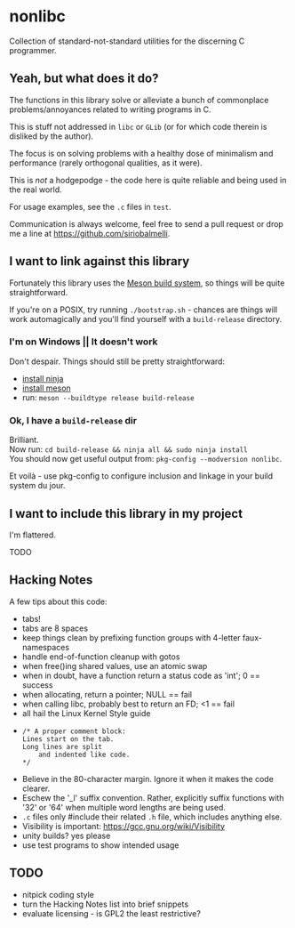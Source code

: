 # nonlibc
Collection of standard-not-standard utilities for the discerning C programmer.


## Yeah, but what does it do?
The functions in this library solve or alleviate a bunch of commonplace
	problems/annoyances related to writing programs in C.

This is stuff not addressed in `libc` or `GLib`
	(or for which code therein is disliked by the author).

The focus is on solving problems with a healthy dose of minimalism
	and performance (rarely orthogonal qualities, as it were).

This is *not* a hodgepodge - the code here is quite reliable
	and being used in the real world.

For usage examples, see the `.c` files in `test`.

Communication is always welcome, feel free to send a pull request
	or drop me a line at <https://github.com/siriobalmelli>.


## I want to link against this library
Fortunately this library uses the [Meson build system](http://mesonbuild.com/index.html),
	so things will be quite straightforward.

If you're on a POSIX, try running `./bootstrap.sh` - chances are things will work
	automagically and you'll find yourself with a `build-release` directory.

### I'm on Windows || It doesn't work
Don't despair. Things should still be pretty straightforward:

-	[install ninja](https://ninja-build.org/)
-	[install meson](http://mesonbuild.com/Getting-meson.html)
-	run: `meson --buildtype release build-release`

### Ok, I have a `build-release` dir
Brilliant. \
Now run: `cd build-release && ninja all && sudo ninja install` \
You should now get useful output from: `pkg-config --modversion nonlibc`.

Et voilà - use pkg-config to configure inclusion and linkage in your
	build system du jour.


## I want to include this library in my project
I'm flattered.

TODO


## Hacking Notes
A few tips about this code:
-	tabs!
-	tabs are 8 spaces
-	keep things clean by prefixing function groups with 4-letter faux-namespaces
-	handle end-of-function cleanup with gotos
-	when free()ing shared values, use an atomic swap
-	when in doubt, have a function return a status code as 'int'; 0 == success
-	when allocating, return a pointer; NULL == fail
-	when calling libc, probably best to return an FD; <1 == fail
-	all hail the Linux Kernel Style guide
-	```
	/* A proper comment block:
	Lines start on the tab.
	Long lines are split
		and indented like code.
	*/
	```
-	Believe in the 80-character margin. Ignore it when it makes the code clearer.
-	Eschew the '_l' suffix convention.
	Rather, explicitly suffix functions with '32' or '64' when multiple word
		lengths are being used.
-	`.c` files only #include their related `.h` file, which includes anything else.
-	Visibility is important: <https://gcc.gnu.org/wiki/Visibility>
-	unity builds? yes please
-	use test programs to show intended usage
	

## TODO
-	nitpick coding style
-	turn the Hacking Notes list into brief snippets
-	evaluate licensing - is GPL2 the least restrictive?
